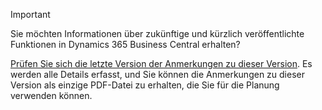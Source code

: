 > [!IMPORTANT]
>
> Sie möchten Informationen über zukünftige und kürzlich veröffentlichte Funktionen in Dynamics 365 Business Central erhalten?
>
> [Prüfen Sie sich die letzte Version der Anmerkungen zu dieser Version](https://docs.microsoft.com/en-us/business-applications-release-notes/october18/dynamics365-business-central/). Es werden alle Details erfasst, und Sie können die Anmerkungen zu dieser Version als einzige PDF-Datei zu erhalten, die Sie für die Planung verwenden können.  
